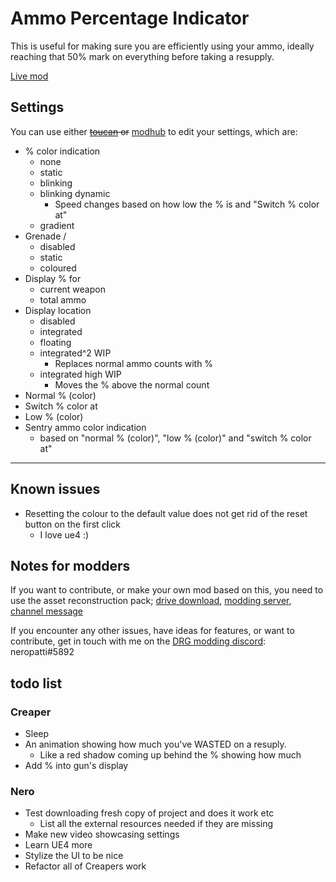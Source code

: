 # Ammo Percentage Indicator

This is useful for making sure you are efficiently using your ammo,
ideally reaching that 50% mark on everything before taking a resupply.

[Live mod](https://mod.io/g/drg/m/ammo-percentage-indicator)

## Settings

You can use either ~~[toucan](https://mod.io/g/drg/m/toucan) or~~ [modhub](https://mod.io/g/drg/m/mod-hub) to edit your settings, which are:

- % color indication
  - none
  - static
  - blinking
  - blinking dynamic
    - Speed changes based on how low the % is and "Switch % color at"
  - gradient
- Grenade /
  - disabled
  - static
  - coloured
- Display % for
  - current weapon
  - total ammo
- Display location
  - disabled
  - integrated
  - floating
  - integrated^2 WIP
    - Replaces normal ammo counts with %
  - integrated high WIP
    - Moves the % above the normal count
- Normal % (color)
- Switch % color at
- Low % (color)
- Sentry ammo color indication
  - based on "normal % (color)", "low % (color)" and "switch % color at"

---------------------------------

## Known issues

- Resetting the colour to the default value does not get rid of the reset button on the first click
  - I love ue4 :)

## Notes for modders

If you want to contribute, or make your own mod based on this, you need to use the asset reconstruction pack; [drive download](https://drive.google.com/file/d/1HL-z5I62FpY6l9Qt2QGnR8ZpHkHyfESQ/view?usp=sharing), [modding server](https://discord.gg/gUw32ayWGt), [channel message](https://discord.com/channels/676880716142739467/883791204930703360/998263940809232507)

If you encounter any other issues, have ideas for features, or want to contribute, get in touch with me on the [DRG modding discord](https://discord.gg/gUw32ayWGt): neropatti#5892

## todo list

### Creaper

- Sleep
- An animation showing how much you've WASTED on a resuply.
  - Like a red shadow coming up behind the % showing how much
- Add % into gun's display

### Nero

- Test downloading fresh copy of project and does it work etc
  - List all the external resources needed if they are missing
- Make new video showcasing settings
- Learn UE4 more
- Stylize the UI to be nice
- Refactor all of Creapers work
